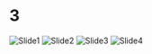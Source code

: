 # 3

![Slide1](https://user-images.githubusercontent.com/60376874/88354442-83171200-cd26-11ea-88f3-46a637d5d915.PNG)
![Slide2](https://user-images.githubusercontent.com/60376874/88354446-87432f80-cd26-11ea-9f2b-f100027b1167.PNG)
![Slide3](https://user-images.githubusercontent.com/60376874/88354448-8ad6b680-cd26-11ea-8d53-8db565162cac.PNG)
![Slide4](https://user-images.githubusercontent.com/60376874/88354451-8d391080-cd26-11ea-847f-75eb2e2d5df4.PNG)
